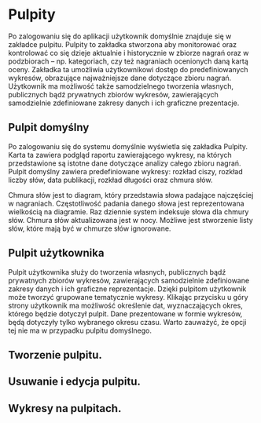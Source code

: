 # Pulpity

Po zalogowaniu się do aplikacji użytkownik domyślnie znajduje się w zakładce pulpitu. Pulpity to zakładka stworzona aby monitorować oraz kontrolować co się dzieje aktualnie i historycznie w zbiorze nagrań oraz w podzbiorach – np. kategoriach, czy też nagraniach ocenionych daną kartą oceny. Zakładka ta umożliwia użytkownikowi dostęp do predefiniowanych wykresów, obrazujące najważniejsze dane dotyczące zbioru nagrań. Użytkownik ma możliwość także samodzielnego tworzenia własnych, publicznych bądź prywatnych zbiorów wykresów, zawierających samodzielnie zdefiniowane zakresy danych i ich graficzne prezentacje.

## Pulpit domyślny

Po zalogowaniu się do systemu domyślnie wyświetla się zakładka Pulpity. Karta ta zawiera podgląd raportu zawierającego wykresy, na których przedstawione są istotne dane dotyczące analizy całego zbioru nagrań. Pulpit domyślny zawiera predefiniowane wykresy: rozkład ciszy, rozkład liczby słów, data publikacji, rozkład długości oraz chmura słów.&#x20;

Chmura słów jest to diagram, który przedstawia słowa padające najczęściej w nagraniach. Częstotliwość padania danego słowa jest reprezentowana wielkością na diagramie. Raz dziennie system indeksuje słowa dla chmury słów. Chmura słów aktualizowana jest w nocy. Możliwe jest stworzenie listy słów, które mają być w chmurze słów ignorowane.&#x20;

## Pulpit użytkownika

Pulpit użytkownika służy do tworzenia własnych, publicznych bądź prywatnych zbiorów wykresów, zawierających samodzielnie zdefiniowane zakresy danych i ich graficzne reprezentacje. Dzięki pulpitom użytkownik może tworzyć grupowane tematycznie wykresy. Klikając przycisku u góry strony użytkownik ma możliwość określenie dat, wyznaczających okres, którego będzie dotyczył pulpit. Dane prezentowane w formie wykresów, będą dotyczyły tylko wybranego okresu czasu. Warto zauważyć, że opcji tej nie ma w przypadku pulpitu domyślnego.

## Tworzenie pulpitu.

## Usuwanie i edycja pulpitu.

## Wykresy na pulpitach.
